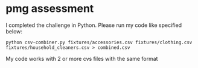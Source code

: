 # pmg assessment
I completed the challenge in Python. Please run my code like specified below:

```
python csv-combiner.py fixtures/accessories.csv fixtures/clothing.csv fixtures/household_cleaners.csv > combined.csv
```
My code works with 2 or more cvs files with the same format
